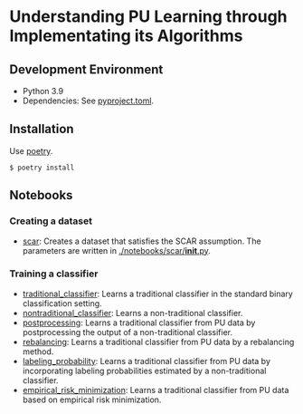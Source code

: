 # Understanding PU Learning through Implementating its Algorithms

## Development Environment

- Python 3.9
- Dependencies: See [pyproject.toml](./pyproject.toml).

## Installation

Use [poetry](https://python-poetry.org/).

```
$ poetry install
```

## Notebooks

### Creating a dataset

- [scar](./notebooks/scar.ipynb): Creates a dataset that satisfies the SCAR assumption. The parameters are written in [./notebooks/scar/__init__.py](./notebooks/scar/__init__.py).

### Training a classifier

- [traditional_classifier](./noteboooks/traditional_classifier.ipynb): Learns a traditional classifier in the standard binary classification setting.
- [nontraditional_classifier](./noteboooks/nontraditional_classifier.ipynb): Learns a non-traditional classifier.
- [postprocessing](./notebooks/postprocessing.ipynb): Learns a traditional classifier from PU data by postprocessing the output of a non-traditional classifier.
- [rebalancing](./notebooks/rebalancing.ipynb): Learns a traditional classifier from PU data by a rebalancing method.
- [labeling_probability](notebooks/.ipynb_checkpoints/labeling_probability.ipynb): Learns a traditional classifier from PU data by incorporating labeling probabilities estimated by a non-traditional classifier.
- [empirical_risk_minimization](./notebooks/empirical_risk_minimization.ipynb): Learns a traditional classifier from PU data based on empirical risk minimization.
